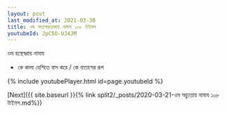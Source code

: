 ```yaml
---
layout: post
last_modified_at: 2021-03-30
title: ওম সত্যপরাক্রমায় নামায ১০৮ টাইমস
youtubeId: JpC5O-UJ4JM
---
```

 
 
 ওম হস্থেস্বরায় নামায  
 
 -  কে কালা হেশিতে বাস করে / কে বাতাসের রূপ 
 
  
 
  
 
 
 
 
 
 


{% include youtubePlayer.html id=page.youtubeId %}
 
[Next]({{ site.baseurl }}{% link  split2/_posts/2020-03-21-ওম অচ্যুতায় নামায ১০৮ টাইমস.md%})
 
